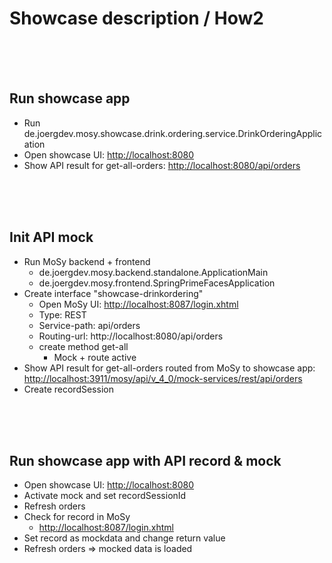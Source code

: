 <html>
<h1>Showcase description / How2</h1>

<br/><br/><br/>
 
<h2>Run showcase app</h2>
 
 <ul>
 	<li>Run de.joergdev.mosy.showcase.drink.ordering.service.DrinkOrderingApplication</li>
 	<li>Open showcase UI: <a href="http://localhost:8080">http://localhost:8080</a></li>
 	<li>Show API result for get-all-orders: <a href="http://localhost:8080/api/orders">http://localhost:8080/api/orders</a></li>
 </ul>
   


<br/><br/><br/>
 
<h2>Init API mock</h2>
 
 <ul>
 	<li>Run MoSy backend + frontend
 		<ul>
 			<li>de.joergdev.mosy.backend.standalone.ApplicationMain</li>
 			<li>de.joergdev.mosy.frontend.SpringPrimeFacesApplication</li>
 		</ul>
 	</li>
 	<li>Create interface "showcase-drinkordering"
 		<ul>
 			<li>Open MoSy UI: <a href="http://localhost:8087/login.xhtml">http://localhost:8087/login.xhtml</a></li>
 			<li>Type: REST</li>
 			<li>Service-path: api/orders</li>
 			<li>Routing-url: http://localhost:8080/api/orders</li>
 			<li>create method get-all
 				<ul>
 					<li>Mock + route active</li>
 				</ul>
 			</li>
 		</ul>
 	</li>
 	<li>Show API result for get-all-orders routed from MoSy to showcase app: <a href="http://localhost:3911/mosy/api/v_4_0/mock-services/rest/api/orders">http://localhost:3911/mosy/api/v_4_0/mock-services/rest/api/orders</a></li>
 	<li>Create recordSession</li>
 </ul>
    


<br/><br/><br/>
 
<h2>Run showcase app with API record & mock</h2>
 
 <ul>
 	<li>Open showcase UI: <a href="http://localhost:8080">http://localhost:8080</a></li>
 	<li>Activate mock and set recordSessionId</li>
 	<li>Refresh orders</li>
 	<li>Check for record in MoSy
 		<ul>
 			<li><a href="http://localhost:8087/login.xhtml">http://localhost:8087/login.xhtml</a></li>
 		</ul>
 	</li>
 	<li>Set record as mockdata and change return value</li>
 	<li>Refresh orders => mocked data is loaded</li>
 </ul>

<br/><br/><br/>

</html>
